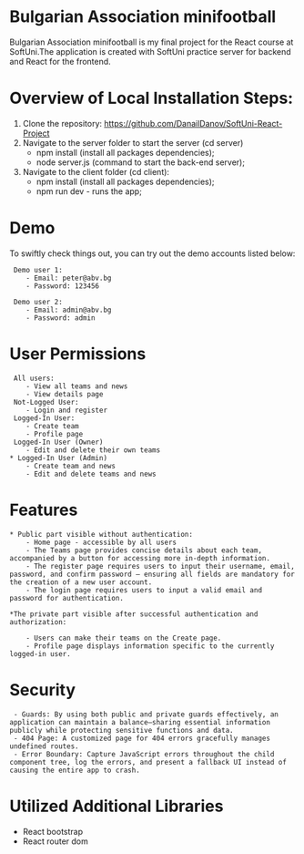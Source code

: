 # Bulgarian Association minifootball

Bulgarian Association minifootball is my final project for the React course at SoftUni.The application is created with SoftUni practice server for backend and React for the frontend.

# Overview of Local Installation Steps:

1. Clone the repository: https://github.com/DanailDanov/SoftUni-React-Project
2. Navigate to the server folder to start the server (cd server)
    - npm install (install all packages dependencies);
    - node server.js (command to start the back-end server);
3. Navigate to the client folder (cd client): 
    - npm install (install all packages dependencies);
    - npm run dev - runs the app;

# Demo

 To swiftly check things out, you can try out the demo accounts listed below:
 
     Demo user 1:
        - Email: peter@abv.bg
        - Password: 123456

     Demo user 2: 
        - Email: admin@abv.bg
        - Password: admin

# User Permissions

     All users: 
        - View all teams and news
        - View details page
     Not-Logged User: 
        - Login and register
     Logged-In User:
        - Create team 
        - Profile page
     Logged-In User (Owner) 
        - Edit and delete their own teams   
    * Logged-In User (Admin) 
        - Create team and news
        - Edit and delete teams and news

# Features 
    * Public part visible without authentication:
        - Home page - accessible by all users
        - The Teams page provides concise details about each team, accompanied by a button for accessing more in-depth information.
        - The register page requires users to input their username, email, password, and confirm password — ensuring all fields are mandatory for the creation of a new user account.
        - The login page requires users to input a valid email and password for authentication.
        
    *The private part visible after successful authentication and authorization:

        - Users can make their teams on the Create page.
        - Profile page displays information specific to the currently logged-in user.

 # Security 
     - Guards: By using both public and private guards effectively, an application can maintain a balance—sharing essential information publicly while protecting sensitive functions and data.  
     - 404 Page: A customized page for 404 errors gracefully manages undefined routes. 
     - Error Boundary: Capture JavaScript errors throughout the child component tree, log the errors, and present a fallback UI instead of causing the entire app to crash.

# Utilized Additional Libraries
 - React bootstrap
 - React router dom 
 
   




